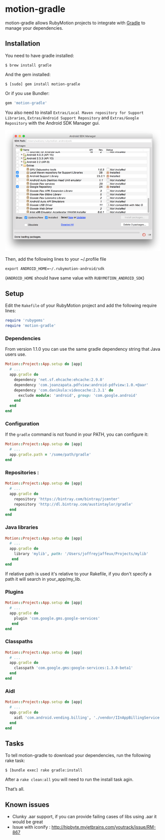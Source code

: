 # motion-gradle

motion-gradle allows RubyMotion projects to integrate with
[Gradle](https://gradle.org/) to manage your dependencies.


## Installation

You need to have gradle installed:

```
$ brew install gradle
```

And the gem installed:

```
$ [sudo] gem install motion-gradle
```

Or if you use Bundler:

```ruby
gem 'motion-gradle'
```

You also need to install `Extras/Local Maven repository for Support Libraries`, `Extras/Android Support Repository` and `Extras/Google Repository` with the Android SDK Manager gui.

![android-sdk-manager](https://raw.githubusercontent.com/HipByte/motion-gradle/master/images/android-sdk-manager.png)

Then, add the following lines to your ~/.profile file

```
export ANDROID_HOME=~/.rubymotion-android/sdk
```

(`ANDROID_HOME` should have same value with `RUBYMOTION_ANDROID_SDK`)

## Setup

Edit the `Rakefile` of your RubyMotion project and add the following require lines:

 ```ruby
 require 'rubygems'
 require 'motion-gradle'
 ```

### Dependencies

From version 1.1.0 you can use the same gradle dependency string that Java users use.

  ```ruby
  Motion::Project::App.setup do |app|
    # ...
    app.gradle do
      dependency 'net.sf.ehcache:ehcache:2.9.0'
      dependency 'com.joanzapata.pdfview:android-pdfview:1.0.+@aar'
      dependency 'com.danikula:videocache:2.3.1' do
        exclude module: 'android', group: 'com.google.android'
      end
    end
  end
  ```

### Configuration

If the `gradle` command is not found in your PATH, you can configure it:

```ruby
Motion::Project::App.setup do |app|
  # ...
  app.gradle.path = '/some/path/gradle'
end
```

### Repositories :

```ruby
Motion::Project::App.setup do |app|
  # ...
  app.gradle do
    repository 'https://bintray.com/bintray/jcenter'
    repository 'http://dl.bintray.com/austintaylor/gradle'
  end
end
```

### Java libraries

```ruby
Motion::Project::App.setup do |app|
  # ...
  app.gradle do
    library 'mylib', path: '/Users/joffreyjaffeux/Projects/mylib'
   end
end
```

If relative path is used it's relative to your Rakefile, if you don't specify a path it will search in your_app/my_lib.

### Plugins

```ruby
Motion::Project::App.setup do |app|
  # ...
  app.gradle do
    plugin 'com.google.gms.google-services'
   end
end
```

### Classpaths

```ruby
Motion::Project::App.setup do |app|
  # ...
  app.gradle do
    classpath 'com.google.gms:google-services:1.3.0-beta1'
  end
end
```

### Aidl

```ruby
Motion::Project::App.setup do |app|
  # ...
  app.gradle do
    aidl 'com.android.vending.billing', './vendor/IInAppBillingService.aidl'
  end
end
```


## Tasks

To tell motion-gradle to download your dependencies, run the following rake
task:

```
$ [bundle exec] rake gradle:install
```

After a `rake clean:all` you will need to run the install task agin.

That’s all.


## Known issues

* Clunky .aar support, if you can provide failing cases of libs using .aar it would be great
* Issue with iconify : http://hipbyte.myjetbrains.com/youtrack/issue/RM-867
